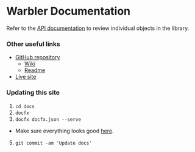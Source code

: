 # Warbler Documentation

Refer to the [API documentation](api/) to review individual objects in the library.

### Other useful links
* [GitHub repository](https://github.com/bcanseco/warbler)
  * [Wiki](https://github.com/bcanseco/warbler/wiki)
  * [Readme](https://github.com/bcanseco/warbler/blob/master/README.md)
* [Live site](https://borja.io/warbler)

### Updating this site
1. `cd docs`
2. `docfx`
3. `docfx docfx.json --serve`
  * Make sure everything looks good [here](http://localhost:8080).
5. `git commit -am 'Update docs'`
